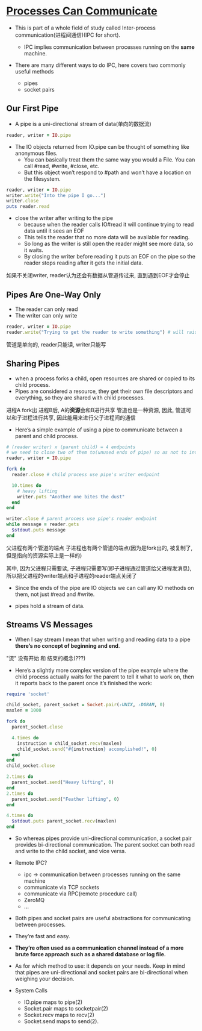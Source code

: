 # [Processes Can Communicate](https://workingwithruby.com/wwup/ipc/)

+ This is part of a whole field of study called Inter-process communication(进程间通信)(IPC for short).
    + IPC implies communication between processes running on the **same** machine.

+ There are many different ways to do IPC, here covers two commonly useful methods
    + pipes
    + socket pairs

## Our First Pipe

+ A pipe is a uni-directional stream of data(单向的数据流)

```ruby
reader, writer = IO.pipe
```

+ The IO objects returned from IO.pipe can be thought of something like anonymous files.
    + You can basically treat them the same way you would a File. You can call #read, #write, #close, etc.
    + But this object won’t respond to #path and won’t have a location on the filesystem.

```ruby
reader, writer = IO.pipe
writer.write("Into the pipe I go...")
writer.close
puts reader.read
```

+ close the writer after writing to the pipe
    + because when the reader calls IO#read it will continue trying to read data until it sees an EOF
    + This tells the reader that no more data will be available for reading.
    + So long as the writer is still open the reader might see more data, so it waits.
    + By closing the writer before reading it puts an EOF on the pipe so the reader stops reading after it gets the initial data.

如果不关闭writer, reader认为还会有数据从管道传过来, 直到遇到EOF才会停止

## Pipes Are One-Way Only

+ The reader can only read
+ The writer can only write

```ruby
reader, writer = IO.pipe
reader.write("Trying to get the reader to write something") # will raise an IOError
```

管道是单向的, reader只能读, writer只能写

## Sharing Pipes

+ when a process forks a child, open resources are shared or copied to its child process.
+ Pipes are considered a resource, they get their own file descriptors and everything, so they are shared with child processes.

进程A fork出 进程B后, A的**资源**会和B进行共享
管道也是一种资源, 因此, 管道可以和子进程进行共享, 因此能用来进行父子进程间的通信

+ Here’s a simple example of using a pipe to communicate between a parent and child process.
```ruby
# (reader writer) x (parent child) = 4 endpoints
# we need to close two of them to(unused ends of pipe) so as not to interfere with EOF being sent
reader, writer = IO.pipe

fork do
  reader.close # child process use pipe's writer endpoint

  10.times do
    # heavy lifting
    writer.puts "Another one bites the dust"
  end
end

writer.close # parent process use pipe's reader endpoint
while message = reader.gets
  $stdout.puts message
end
```

父进程有两个管道的端点
子进程也有两个管道的端点(因为是fork出的, 被复制了, 但是指向的资源实际上是一样的)

其中, 因为父进程只需要读, 子进程只需要写(即子进程通过管道给父进程发消息), 所以把父进程的writer端点和子进程的reader端点关闭了

+ Since the ends of the pipe are IO objects we can call any IO methods on them, not just #read and #write.

+ pipes hold a stream of data.

## Streams VS Messages

+ When I say stream I mean that when writing and reading data to a pipe **there’s no concept of beginning and end**.

"流" 没有开始 和 结束的概念(???)

+ Here’s a slightly more complex version of the pipe example where the child process actually waits for the parent to tell it what to work on, then it reports back to the parent once it’s finished the work:
```ruby
require 'socket'

child_socket, parent_socket = Socket.pair(:UNIX, :DGRAM, 0)
maxlen = 1000

fork do
  parent_socket.close

  4.times do
    instruction = child_socket.recv(maxlen)
    child_socket.send("#{instruction} accomplished!", 0)
  end
end
child_socket.close

2.times do
  parent_socket.send("Heavy lifting", 0)
end
2.times do
  parent_socket.send("Feather lifting", 0)
end

4.times do
  $stdout.puts parent_socket.recv(maxlen)
end
```

+ So whereas pipes provide uni-directional communication, a socket pair provides bi-directional communication. The parent socket can both read and write to the child socket, and vice versa.

+ Remote IPC?
    + ipc -> communication between processes running on the same machine
    + communicate via TCP sockets
    + communicate via RPC(remote procedure call)
    + ZeroMQ
    + ...

+ Both pipes and socket pairs are useful abstractions for communicating between processes.
+ They’re fast and easy.
+ **They’re often used as a communication channel instead of a more brute force approach such as a shared database or log file.**

+ As for which method to use: it depends on your needs. Keep in mind that pipes are uni-directional and socket pairs are bi-directional when weighing your decision.

+ System Calls
    + IO.pipe     maps to pipe(2)
    + Socket.pair maps to socketpair(2)
    + Socket.recv maps to recv(2)
    + Socket.send maps to send(2).



